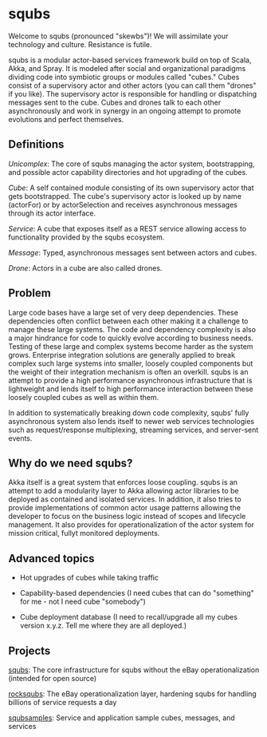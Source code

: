 squbs
=====

Welcome to squbs (pronounced "skewbs")! We will assimilate your technology and culture. Resistance is futile.

squbs is a modular actor-based services framework build on top of Scala, Akka, and Spray. It is modeled after social and organizational paradigms dividing code into symbiotic groups or modules called "cubes." Cubes consist of a supervisory actor and other actors (you can call them "drones" if you like). The supervisory actor is responsible for handling or dispatching messages sent to the cube. Cubes and drones talk to each other asynchronously and work in synergy in an ongoing attempt to promote evolutions and perfect themselves.


Definitions
-----------

*Unicomplex*: The core of squbs managing the actor system, bootstrapping, and possible actor capability directories and hot upgrading of the cubes.

*Cube*: A self contained module consisting of its own supervisory actor that gets bootstrapped. The cube's supervisory actor is looked up by name (actorFor) or by actorSelection and receives asynchronous messages through its actor interface.

*Service*: A cube that exposes itself as a REST service allowing access to functionality provided by the squbs ecosystem.

*Message*: Typed, asynchronous messages sent between actors and cubes.

*Drone*: Actors in a cube are also called drones.


Problem
-------

Large code bases have a large set of very deep dependencies. These dependencies often conflict between each other making it a challenge to manage these large systems. The code and dependency complexity is also a major hindrance for code to quickly evolve according to business needs. Testing of these large and complex systems become harder as the system grows. Enterprise integration solutions are generally applied to break complex such large systems into smaller, loosely coupled components but the weight of their integration mechanism is often an overkill. squbs is an attempt to provide a high performance asynchronous infrastructure that is lightweight and lends itself to high performance interaction between these loosely coupled cubes as well as within them.

In addition to systematically breaking down code complexity, squbs' fully asynchronous system also lends itself to newer web services technologies such as request/response multiplexing, streaming services, and server-sent events.


Why do we need squbs?
---------------------

Akka itself is a great system that enforces loose coupling. squbs is an attempt to add a modularity layer to Akka allowing actor libraries to be deployed as contained and isolated services. In addition, it also tries to provide implementations of common actor usage patterns allowing the developer to focus on the business logic instead of scopes and lifecycle management. It also provides for operationalization of the actor system for mission critical, fullyt monitored deployments.


Advanced topics
---------------

* Hot upgrades of cubes while taking traffic

* Capability-based dependencies (I need cubes that can do "something" for me - not I need cube "somebody")

* Cube deployment database (I need to recall/upgrade all my cubes version x.y.z. Tell me where they are all deployed.)


Projects
--------
[squbs](https://github.scm.corp.ebay.com/Raptor/squbs): The core infrastructure for squbs without the eBay operationalization (intended for open source)

[rocksqubs](https://github.scm.corp.ebay.com/Raptor/rocksqubs): The eBay operationalization layer, hardening squbs for handling billions of service requests a day

[squbsamples](https://github.scm.corp.ebay.com/Raptor/squbsamples): Service and application sample cubes, messages, and services
